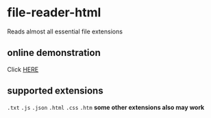 # file-reader-html
Reads almost all essential file extensions
## online demonstration
Click [HERE](https://ayushch80.github.io/file-reader-html/)
## supported extensions
`.txt` `.js` `.json` `.html` `.css` `.htm` <b>some other extensions also may work</b>
